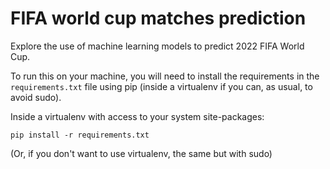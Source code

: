 FIFA world cup matches prediction
==================

Explore the use of machine learning models to predict 2022 FIFA World Cup.

To run this on your machine, you will need to install the requirements in the ``requirements.txt`` file using pip (inside a virtualenv if you can, as usual, to avoid sudo).

    
Inside a virtualenv with access to your system site-packages:

    pip install -r requirements.txt
    
(Or, if you don't want to use virtualenv, the same but with sudo)
